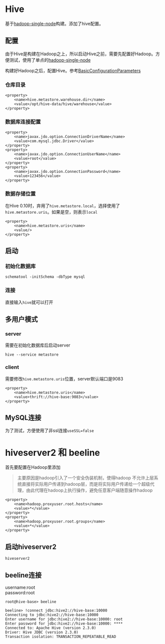 # Hive

基于[hadoop-single-node](../hadoop-single-node)构建。添加了hive配置。

## 配置

由于Hive是构建在Hadoop之上，所以启动Hive之前，需要先配置好Hadoop。方便测试，使用了单点的[hadoop-single-node](../hadoop-single-node)

构建好Hadoop之后，配置Hive。参考[BasicConfigurationParameters](https://cwiki.apache.org/confluence/display/Hive/AdminManual+MetastoreAdmin#AdminManualMetastoreAdmin-BasicConfigurationParameters)

### 仓库目录
```
<property>
    <name>hive.metastore.warehouse.dir</name>
    <value>/opt/hive-data/hive/warehouse</value>
</property>
```


### 数据库连接配置

```
<property>
    <name>javax.jdo.option.ConnectionDriverName</name>
    <value>com.mysql.jdbc.Driver</value>
</property>
<property>
    <name>javax.jdo.option.ConnectionUserName</name>
    <value>root</value>
</property>
<property>
    <name>javax.jdo.option.ConnectionPassword</name>
    <value>123456</value>
</property>
```

### 数据存储位置
在Hive 0.10时，弃用了`hive.metastore.local`，选择使用了`hive.metastore.uris`。如果是空，则表示`local`

```
<property>
    <name>hive.metastore.uris</name>
    <value/>
</property>
```

## 启动

### 初始化数据库

```
schematool -initSchema -dbType mysql
```
### 连接
直接输入`hive`就可以打开



## 多用户模式
### server
需要在初始化数据库后启动server

```
hive --service metastore
```

### client
需要修改`hive.metastore.uris`位置，server默认端口是9083

```
<property>
    <name>hive.metastore.uris</name>
    <value>thrift://hive-base:9083</value>
</property>
```

## MySQL连接

为了测试，方便使用了非ssl连接`useSSL=false`


# hiveserver2 和 beeline

首先要配置在Hadoop里添加
> 主要原因是hadoop引入了一个安全伪装机制，使得hadoop 不允许上层系统直接将实际用户传递到hadoop层，而是将实际用户传递给一个超级代理，由此代理在hadoop上执行操作，避免任意客户端随意操作hadoop

```
<property>
    <name>hadoop.proxyuser.root.hosts</name>
    <value>*</value>
</property>
<property>
    <name>hadoop.proxyuser.root.groups</name>
    <value>*</value>
</property>
```

## 启动hiveserver2

```
hiveserver2
```

## beeline连接

username:root  
password:root

```
root@hive-base> beeline

beeline> !connect jdbc:hive2://hive-base:10000
Connecting to jdbc:hive2://hive-base:10000
Enter username for jdbc:hive2://hive-base:10000: root
Enter password for jdbc:hive2://hive-base:10000: ****
Connected to: Apache Hive (version 2.3.0)
Driver: Hive JDBC (version 2.3.0)
Transaction isolation: TRANSACTION_REPEATABLE_READ
```
